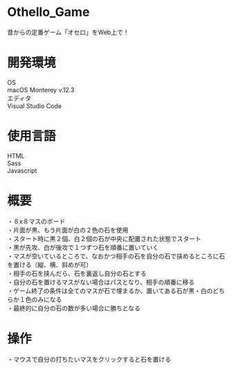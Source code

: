 # Othello_Game
昔からの定番ゲーム「オセロ」をWeb上で！

# 開発環境
OS  
macOS Monterey v.12.3  
エディタ  
Visual Studio Code  

# 使用言語
HTML  
Sass  
Javascript  

# 概要
・８x８マスのボード  
・片面が黒、もう片面が白の２色の石を使用  
・スタート時に黒２個、白２個の石が中央に配置された状態でスタート  
・黒が先攻、白が後攻で１つずつ石を順番に置いていく  
・マスが空いているところで、なおかつ相手の石を自分の石で挟めるところに石を置ける（縦、横、斜めが可）  
・相手の石を挟んだら、石を裏返し自分の石とする  
・自分の石を置けるマスがない場合はパスとなり、相手の順番に移る  
・ゲーム終了の条件は全てのマスが石で埋まるか、置いてある石が黒・白のどちらか１色のみになる  
・最終的に自分の石の数が多い場合に勝ちとなる

# 操作
・マウスで自分の打ちたいマスをクリックすると石を置ける